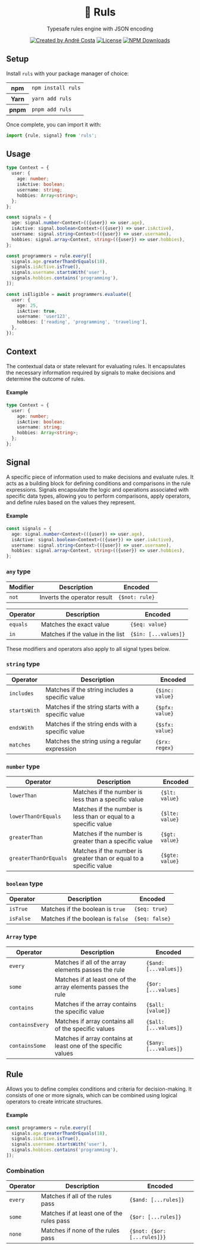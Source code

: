 <h1 align="center">📏 Ruls</h1>
<p align="center">Typesafe rules engine with JSON encoding</p>
<p align="center">
<a href="https://instagram.com/decs" rel="nofollow"><img src="https://img.shields.io/badge/created%20by-@decs-069.svg" alt="Created by André Costa"></a>
<a href="https://opensource.org/licenses/MIT" rel="nofollow"><img src="https://img.shields.io/github/license/decs/ruls" alt="License"></a>
<a href="https://www.npmjs.com/package/ruls" rel="nofollow"><img src="https://img.shields.io/npm/dw/ruls.svg" alt="NPM Downloads"></a>
</p>

## Setup

Install `ruls` with your package manager of choice:

<table>
  <tr>
    <th>npm</th>
    <td><code>npm install ruls</code></td>
  </tr>
  <tr>
    <th>Yarn</th>
    <td><code>yarn add ruls</code></td>
  </tr>
  <tr>
    <th>pnpm</th>
    <td><code>pnpm add ruls</code></td>
  </tr>
</table>

Once complete, you can import it with:

```ts
import {rule, signal} from 'ruls';
```

## Usage

```ts
type Context = {
  user: {
    age: number;
    isActive: boolean;
    username: string;
    hobbies: Array<string>;
  };
};

const signals = {
  age: signal.number<Context>(({user}) => user.age),
  isActive: signal.boolean<Context>(({user}) => user.isActive),
  username: signal.string<Context>(({user}) => user.username),
  hobbies: signal.array<Context, string>(({user}) => user.hobbies),
};

const programmers = rule.every([
  signals.age.greaterThanOrEquals(18),
  signals.isActive.isTrue(),
  signals.username.startsWith('user'),
  signals.hobbies.contains('programming'),
]);

const isEligible = await programmers.evaluate({
  user: {
    age: 25,
    isActive: true,
    username: 'user123',
    hobbies: ['reading', 'programming', 'traveling'],
  },
});
```

## Context

The contextual data or state relevant for evaluating rules. It encapsulates the necessary information required by signals to make decisions and determine the outcome of rules.

#### Example

```ts
type Context = {
  user: {
    age: number;
    isActive: boolean;
    username: string;
    hobbies: Array<string>;
  };
};
```

## Signal

A specific piece of information used to make decisions and evaluate rules. It acts as a building block for defining conditions and comparisons in the rule expressions. Signals encapsulate the logic and operations associated with specific data types, allowing you to perform comparisons, apply operators, and define rules based on the values they represent.

#### Example

```ts
const signals = {
  age: signal.number<Context>(({user}) => user.age),
  isActive: signal.boolean<Context>(({user}) => user.isActive),
  username: signal.string<Context>(({user}) => user.username),
  hobbies: signal.array<Context, string>(({user}) => user.hobbies),
};
```

### `any` type

| Modifier | Description                 | Encoded        |
| -------- | --------------------------- | -------------- |
| `not`    | Inverts the operator result | `{$not: rule}` |

| Operator | Description                      | Encoded              |
| -------- | -------------------------------- | -------------------- |
| `equals` | Matches the exact value          | `{$eq: value}`       |
| `in`     | Matches if the value in the list | `{$in: [...values]}` |

These modifiers and operators also apply to all signal types below.

### `string` type

| Operator     | Description                                        | Encoded         |
| ------------ | -------------------------------------------------- | --------------- |
| `includes`   | Matches if the string includes a specific value    | `{$inc: value}` |
| `startsWith` | Matches if the string starts with a specific value | `{$pfx: value}` |
| `endsWith`   | Matches if the string ends with a specific value   | `{$sfx: value}` |
| `matches`    | Matches the string using a regular expression      | `{$rx: regex}`  |

### `number` type

| Operator              | Description                                                        | Encoded         |
| --------------------- | ------------------------------------------------------------------ | --------------- |
| `lowerThan`           | Matches if the number is less than a specific value                | `{$lt: value}`  |
| `lowerThanOrEquals`   | Matches if the number is less than or equal to a specific value    | `{$lte: value}` |
| `greaterThan`         | Matches if the number is greater than a specific value             | `{$gt: value}`  |
| `greaterThanOrEquals` | Matches if the number is greater than or equal to a specific value | `{$gte: value}` |

### `boolean` type

| Operator  | Description                       | Encoded        |
| --------- | --------------------------------- | -------------- |
| `isTrue`  | Matches if the boolean is `true`  | `{$eq: true}`  |
| `isFalse` | Matches if the boolean is `false` | `{$eq: false}` |

### `Array` type

| Operator        | Description                                                   | Encoded               |
| --------------- | ------------------------------------------------------------- | --------------------- |
| `every`         | Matches if all of the array elements passes the rule          | `{$and: [...values]}` |
| `some`          | Matches if at least one of the array elements passes the rule | `{$or: [...values]`   |
| `contains`      | Matches if the array contains the specific value              | `{$all: [value]}`     |
| `containsEvery` | Matches if array contains all of the specific values          | `{$all: [...values]}` |
| `containsSome`  | Matches if array contains at least one of the specific values | `{$any: [...values]}` |

## Rule

Allows you to define complex conditions and criteria for decision-making. It consists of one or more signals, which can be combined using logical operators to create intricate structures.

#### Example

```ts
const programmers = rule.every([
  signals.age.greaterThanOrEquals(18),
  signals.isActive.isTrue(),
  signals.username.startsWith('user'),
  signals.hobbies.contains('programming'),
]);
```

### Combination

| Operator | Description                               | Encoded                     |
| -------- | ----------------------------------------- | --------------------------- |
| `every`  | Matches if all of the rules pass          | `{$and: [...rules]}`        |
| `some`   | Matches if at least one of the rules pass | `{$or: [...rules]}`         |
| `none`   | Matches if none of the rules pass         | `{$not: {$or: [...rules]}}` |
